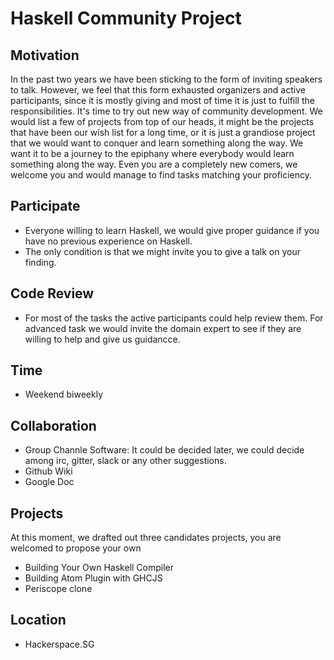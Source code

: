 # Haskell Community Project

## Motivation
In the past two years we have been sticking to the form of inviting speakers to talk. However, we feel that this form exhausted organizers and active participants, since it is mostly giving and most of time it is just to fulfill the responsibilities. It's time to try out new way of community development. We would list a few of projects from top of our heads, it might be the projects that have been our wish list for a long time, or it is just a grandiose project that we would want to conquer and learn something along the way. We want it to be a journey to the epiphany where everybody would learn something along the way. Even you are a completely new comers, we welcome you and would manage to find tasks matching your proficiency. 


## Participate

* Everyone willing to learn Haskell, we would give proper guidance if you have no previous experience on Haskell. 
* The only condition is that we might invite you to give a talk on your finding.


## Code Review

* For most of the tasks the active participants could help review them. For advanced task we would invite the domain expert to see if they are willing to help and give us guidancce.


## Time

* Weekend biweekly


## Collaboration

* Group Channle Software: It could be decided later, we could decide among irc, gitter, slack or any other suggestions.
* Github Wiki
* Google Doc 


## Projects

At this moment, we drafted out three candidates projects, you are welcomed to propose your own

* Building Your Own Haskell Compiler
* Building Atom Plugin with GHCJS
* Periscope clone


## Location

* Hackerspace.SG



